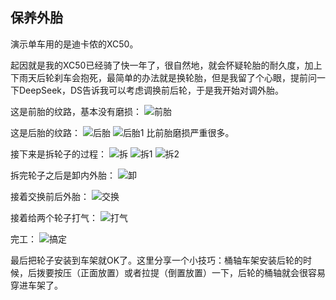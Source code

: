 ## 保养外胎
演示单车用的是迪卡侬的XC50。

起因就是我的XC50已经骑了快一年了，很自然地，就会怀疑轮胎的耐久度，加上下雨天后轮刹车会抱死，最简单的办法就是换轮胎，但是我留了个心眼，提前问一下DeepSeek，DS告诉我可以考虑调换前后轮，于是我开始对调外胎。

这是前胎的纹路，基本没有磨损：
![前胎](../images/0-维修自行车/10-保养外胎/前胎.webp)

这是后胎的纹路：
![后胎](../images/0-维修自行车/10-保养外胎/后胎.webp)
![后胎1](../images/0-维修自行车/10-保养外胎/后胎1.webp)
比前胎磨损严重很多。

接下来是拆轮子的过程：
![拆](../images/0-维修自行车/10-保养外胎/拆.webp)
![拆1](../images/0-维修自行车/10-保养外胎/拆1.webp)
![拆2](../images/0-维修自行车/10-保养外胎/拆2.webp)

拆完轮子之后是卸内外胎：
![卸](../images/0-维修自行车/10-保养外胎/卸.webp)

接着交换前后外胎：
![交换](../images/0-维修自行车/10-保养外胎/交换.webp)

接着给两个轮子打气：
![打气](../images/0-维修自行车/10-保养外胎/打气.webp)

完工：
![搞定](../images/0-维修自行车/10-保养外胎/搞定.webp)

最后把轮子安装到车架就OK了。这里分享一个小技巧：桶轴车架安装后轮的时候，后拨要按压（正面放置）或者拉提（倒置放置）一下，后轮的桶轴就会很容易穿进车架了。
